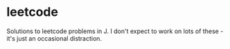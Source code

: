 # leetcode

Solutions to leetcode problems in J.
I don't expect to work on lots of these - it's just an occasional distraction.


